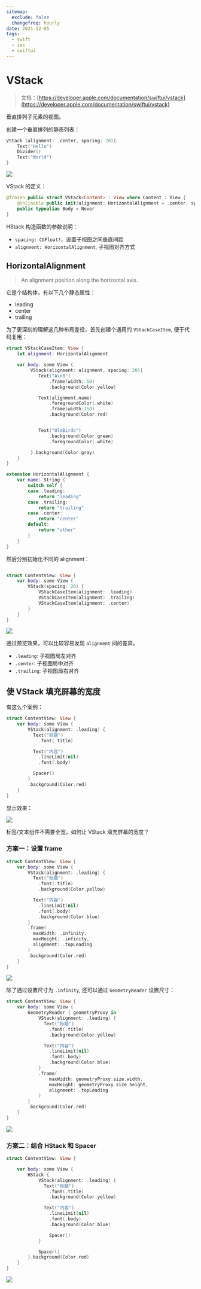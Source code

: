 ```yaml
---
sitemap:
  exclude: false
  changefreq: hourly
date: 2021-12-05
tags:
  - swift
  - ios
  - swiftui
---
```


# VStack

> 文档：[https://developer.apple.com/documentation/swiftui/vstack](https://developer.apple.com/documentation/swiftui/vstack)

垂直排列子元素的视图。

创建一个垂直排列的静态列表：

```swift
VStack (alignment: .center, spacing: 20){
    Text("Hello")
    Divider()
    Text("World")
}
```

![](http://blog.loveli.site/mweb/16255374287716.jpg)

VStack 的定义：

```swift
@frozen public struct VStack<Content> : View where Content : View {
    @inlinable public init(alignment: HorizontalAlignment = .center, spacing: CGFloat? = nil, @ViewBuilder content: () -> Content)
    public typealias Body = Never
}
```

HStack 构造函数的参数说明：

- `spacing: CGFloat?`，设置子视图之间垂直间距
- `alignment: HorizontalAlignment`, 子视图对齐方式

## HorizontalAlignment

> An alignment position along the horizontal axis.

它是个结构体，有以下几个静态属性：

- leading
- center
- trailing

为了更深刻的理解这几种布局差役，首先创建个通用的 `VStackCaseItem`, 便于代码复用：

```swift
struct VStackCaseItem: View {
    let alignment: HorizontalAlignment

    var body: some View {
         VStack(alignment: alignment, spacing: 20){
            Text("A\nB")
                .frame(width: 50)
                .background(Color.yellow)

            Text(alignment.name)
                .foregroundColor(.white)
                .frame(width:150)
                .background(Color.red)


            Text("OldBirds")
                .background(Color.green)
                .foregroundColor(.white)

         }.background(Color.gray)
    }
}

extension HorizontalAlignment {
    var name: String {
        switch self {
        case .leading:
            return "leading"
        case .trailing:
            return "trailing"
        case .center:
            return "center"
        default:
            return "other"
        }
    }
}
```

然后分别初始化不同的 alignment：

```swift

struct ContentView: View {
    var body: some View {
        VStack(spacing: 20) {
            VStackCaseItem(alignment: .leading)
            VStackCaseItem(alignment: .trailing)
            VStackCaseItem(alignment: .center)
        }
    }
}
```

![](https://blog.loveli.site/mweb/Screen%20Shot%202021-07-07%20at%209.22.08%20AM.png)

通过预览效果，可以比较容易发现 `alignment` 间的差异。

- `.leading`: 子视图局左对齐
- `.center`: 子视图局中对齐
- `.trailing`: 子视图局右对齐

## 使 VStack 填充屏幕的宽度

有这么个案例：

```swift
struct ContentView: View {
    var body: some View {
        VStack(alignment: .leading) {
          Text("标题")
            .font(.title)

          Text("内容")
            .lineLimit(nil)
            .font(.body)

          Spacer()
        }
        .background(Color.red)
    }
}
```

显示效果：

![](http://blog.loveli.site/mweb/16256254805070.jpg)

标签/文本组件不需要全宽，如何让 VStack 填充屏幕的宽度？

### 方案一：设置 frame

```swift
struct ContentView: View {
    var body: some View {
        VStack(alignment: .leading) {
          Text("标题")
            .font(.title)
            .background(Color.yellow)

          Text("内容")
            .lineLimit(nil)
            .font(.body)
            .background(Color.blue)
        }
        .frame(
          maxWidth: .infinity,
          maxHeight: .infinity,
          alignment: .topLeading
        )
        .background(Color.red)
    }
}
```

![](http://blog.loveli.site/mweb/16256261587910.jpg)

除了通过设置尺寸为 `.infinity`, 还可以通过 `GeometryReader` 设置尺寸：

```swift
struct ContentView: View {
    var body: some View {
        GeometryReader { geometryProxy in
            VStack(alignment: .leading) {
              Text("标题")
                .font(.title)
                .background(Color.yellow)

              Text("内容")
                .lineLimit(nil)
                .font(.body)
                .background(Color.blue)
            }
            .frame(
                maxWidth: geometryProxy.size.width,
                maxHeight: geometryProxy.size.height,
                alignment: .topLeading
            )
        }
        .background(Color.red)
    }
}
```

![](http://blog.loveli.site/mweb/16256264169659.jpg)

### 方案二：结合 HStack 和 Spacer

```swift
struct ContentView: View {

    var body: some View {
        HStack {
            VStack(alignment: .leading) {
              Text("标题")
                .font(.title)
                .background(Color.yellow)

              Text("内容")
                .lineLimit(nil)
                .font(.body)
                .background(Color.blue)

                Spacer()
            }

            Spacer()
        }.background(Color.red)
    }
}
```

![](http://blog.loveli.site/mweb/16256266738969.jpg)
